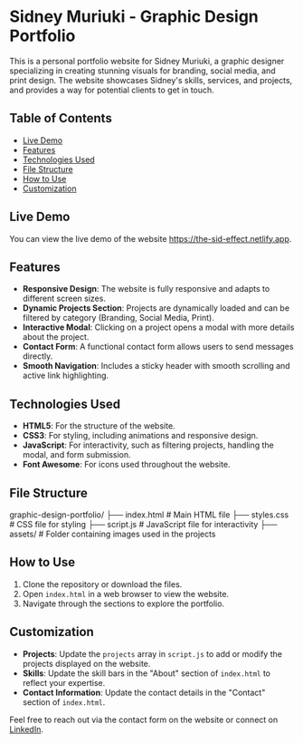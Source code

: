 # Sidney Muriuki - Graphic Design Portfolio

This is a personal portfolio website for Sidney Muriuki, a graphic designer specializing in creating stunning visuals for branding, social media, and print design. The website showcases Sidney's skills, services, and projects, and provides a way for potential clients to get in touch.

## Table of Contents

- [Live Demo](#live-demo)
- [Features](#features)
- [Technologies Used](#technologies-used)
- [File Structure](#file-structure)
- [How to Use](#how-to-use)
- [Customization](#customization)

## Live Demo

You can view the live demo of the website  https://the-sid-effect.netlify.app.

## Features

- **Responsive Design**: The website is fully responsive and adapts to different screen sizes.
- **Dynamic Projects Section**: Projects are dynamically loaded and can be filtered by category (Branding, Social Media, Print).
- **Interactive Modal**: Clicking on a project opens a modal with more details about the project.
- **Contact Form**: A functional contact form allows users to send messages directly.
- **Smooth Navigation**: Includes a sticky header with smooth scrolling and active link highlighting.

## Technologies Used

- **HTML5**: For the structure of the website.
- **CSS3**: For styling, including animations and responsive design.
- **JavaScript**: For interactivity, such as filtering projects, handling the modal, and form submission.
- **Font Awesome**: For icons used throughout the website.

## File Structure
graphic-design-portfolio/ ├── index.html # Main HTML file ├── styles.css # CSS file for styling ├── script.js # JavaScript file for interactivity ├── assets/ # Folder containing images used in the projects

## How to Use

1. Clone the repository or download the files.
2. Open `index.html` in a web browser to view the website.
3. Navigate through the sections to explore the portfolio.

## Customization

- **Projects**: Update the `projects` array in `script.js` to add or modify the projects displayed on the website.
- **Skills**: Update the skill bars in the "About" section of `index.html` to reflect your expertise.
- **Contact Information**: Update the contact details in the "Contact" section of `index.html`.

Feel free to reach out via the contact form on the website or connect on [LinkedIn](https://www.linkedin.com/in/sidney-muriuki-688207285/).
